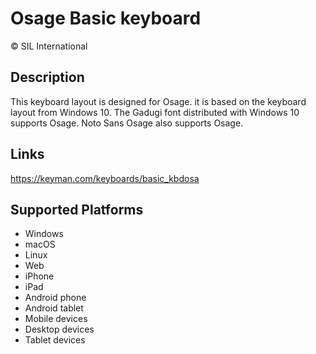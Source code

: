 Osage Basic keyboard
==============

© SIL International

Description
-----------

This keyboard layout is designed for Osage. it is based on the keyboard layout from Windows 10. 
The Gadugi font distributed with Windows 10 supports Osage. Noto Sans Osage also supports Osage.

Links
-----
https://keyman.com/keyboards/basic_kbdosa

Supported Platforms
-------------------
 * Windows
 * macOS
 * Linux
 * Web
 * iPhone
 * iPad
 * Android phone
 * Android tablet
 * Mobile devices
 * Desktop devices
 * Tablet devices

